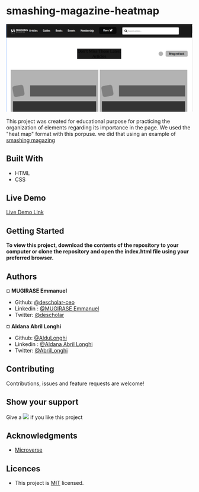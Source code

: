 # smashing-magazine-heatmap


![screenshot](assets/screenshot-heatmap.png)

This project was created  for educational purpose for practicing the organization of elements regarding its importance in the page. We used the "heat map" format with this porpuse.
 we did that using an example of [smashing magazing](https://www.smashingmagazine.com/)  

## Built With

- HTML
- CSS

## Live Demo

[Live Demo Link](https://competent-ride-d3d6c8.netlify.app/)

## Getting Started

**To view this project, download the contents of the repository to your computer or clone the repository and open the index.html file using your preferred browser.**

## Authors

¤ **MUGIRASE Emmanuel**


- Github: [@descholar-ceo](https://github.com/descholar-ceo)
- Linkedin : [@MUGIRASE Emmanuel](https://www.linkedin.com/in/mugirase-emmanuel-a90b49143/)
- Twitter: [@descholar](https://twitter.com/@descholar3)

¤ **Aldana Abril Longhi**

- Github: [@AlduLonghi](https://github.com/AlduLonghi)
- Linkedin : [@Aldana Abril Longhi](https://www.linkedin.com/in/aldana-abril-longhi-a842ba1a7/)
- Twitter: [@AbrilLonghi](https://twitter.com/AbrilLonghi)

##  Contributing

Contributions, issues and feature requests are welcome!

## Show your support

Give a ![](https://github.githubassets.com/images/icons/emoji/unicode/2b50.png) if you like this project

## Acknowledgments

- [Microverse](https://microverse.org)

## Licences 
- This project is [MIT](https://github.com/microverseinc/readme-template/blob/master/lic.url) licensed.

